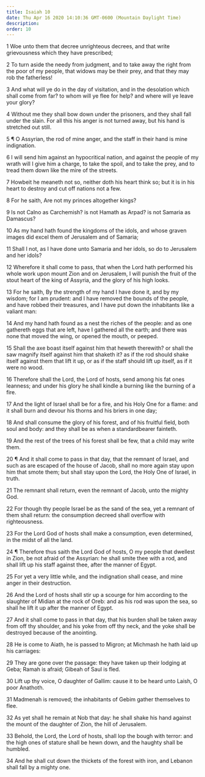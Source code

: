 ```yaml
---
title: Isaiah 10
date: Thu Apr 16 2020 14:10:36 GMT-0600 (Mountain Daylight Time)
description: 
order: 10
---
```


<p>
  1 Woe unto them that decree unrighteous decrees, and that write grievousness
  which they have prescribed;
</p>
<p>
  2 To turn aside the needy from judgment, and to take away the right from the
  poor of my people, that widows may be their prey, and that they may rob the
  fatherless!
</p>
<p>
  3 And what will ye do in the day of visitation, and in the desolation which
  shall come from far? to whom will ye flee for help? and where will ye leave
  your glory?
</p>
<p>
  4 Without me they shall bow down under the prisoners, and they shall fall
  under the slain. For all this his anger is not turned away, but his hand is
  stretched out still.
</p>
<p>
  5 &#xB6; O Assyrian, the rod of mine anger, and the staff in their hand is
  mine indignation.
</p>
<p>
  6 I will send him against an hypocritical nation, and against the people of my
  wrath will I give him a charge, to take the spoil, and to take the prey, and
  to tread them down like the mire of the streets.
</p>
<p>
  7 Howbeit he meaneth not so, neither doth his heart think so; but it is in his
  heart to destroy and cut off nations not a few.
</p>
<p>8 For he saith, Are not my princes altogether kings?</p>
<p>
  9 Is not Calno as Carchemish? is not Hamath as Arpad? is not Samaria as
  Damascus?
</p>
<p>
  10 As my hand hath found the kingdoms of the idols, and whose graven images
  did excel them of Jerusalem and of Samaria;
</p>
<p>
  11 Shall I not, as I have done unto Samaria and her idols, so do to Jerusalem
  and her idols?
</p>
<p>
  12 Wherefore it shall come to pass, that when the Lord hath performed his
  whole work upon mount Zion and on Jerusalem, I will punish the fruit of the
  stout heart of the king of Assyria, and the glory of his high looks.
</p>
<p>
  13 For he saith, By the strength of my hand I have done it, and by my wisdom;
  for I am prudent: and I have removed the bounds of the people, and have robbed
  their treasures, and I have put down the inhabitants like a valiant man:
</p>
<p>
  14 And my hand hath found as a nest the riches of the people: and as one
  gathereth eggs that are left, have I gathered all the earth; and there was
  none that moved the wing, or opened the mouth, or peeped.
</p>
<p>
  15 Shall the axe boast itself against him that heweth therewith? or shall the
  saw magnify itself against him that shaketh it? as if the rod should shake
  itself against them that lift it up, or as if the staff should lift up itself,
  as if it were no wood.
</p>
<p>
  16 Therefore shall the Lord, the Lord of hosts, send among his fat ones
  leanness; and under his glory he shall kindle a burning like the burning of a
  fire.
</p>
<p>
  17 And the light of Israel shall be for a fire, and his Holy One for a flame:
  and it shall burn and devour his thorns and his briers in one day;
</p>
<p>
  18 And shall consume the glory of his forest, and of his fruitful field, both
  soul and body: and they shall be as when a standardbearer fainteth.
</p>
<p>
  19 And the rest of the trees of his forest shall be few, that a child may
  write them.
</p>
<p>
  20 &#xB6; And it shall come to pass in that day, that the remnant of Israel,
  and such as are escaped of the house of Jacob, shall no more again stay upon
  him that smote them; but shall stay upon the Lord, the Holy One of Israel, in
  truth.
</p>
<p>
  21 The remnant shall return, even the remnant of Jacob, unto the mighty God.
</p>
<p>
  22 For though thy people Israel be as the sand of the sea, yet a remnant of
  them shall return: the consumption decreed shall overflow with righteousness.
</p>
<p>
  23 For the Lord God of hosts shall make a consumption, even determined, in the
  midst of all the land.
</p>
<p>
  24 &#xB6; Therefore thus saith the Lord God of hosts, O my people that
  dwellest in Zion, be not afraid of the Assyrian: he shall smite thee with a
  rod, and shall lift up his staff against thee, after the manner of Egypt.
</p>
<p>
  25 For yet a very little while, and the indignation shall cease, and mine
  anger in their destruction.
</p>
<p>
  26 And the Lord of hosts shall stir up a scourge for him according to the
  slaughter of Midian at the rock of Oreb: and as his rod was upon the sea, so
  shall he lift it up after the manner of Egypt.
</p>
<p>
  27 And it shall come to pass in that day, that his burden shall be taken away
  from off thy shoulder, and his yoke from off thy neck, and the yoke shall be
  destroyed because of the anointing.
</p>
<p>
  28 He is come to Aiath, he is passed to Migron; at Michmash he hath laid up
  his carriages:
</p>
<p>
  29 They are gone over the passage: they have taken up their lodging at Geba;
  Ramah is afraid; Gibeah of Saul is fled.
</p>
<p>
  30 Lift up thy voice, O daughter of Gallim: cause it to be heard unto Laish, O
  poor Anathoth.
</p>
<p>
  31 Madmenah is removed; the inhabitants of Gebim gather themselves to flee.
</p>
<p>
  32 As yet shall he remain at Nob that day: he shall shake his hand against the
  mount of the daughter of Zion, the hill of Jerusalem.
</p>
<p>
  33 Behold, the Lord, the Lord of hosts, shall lop the bough with terror: and
  the high ones of stature shall be hewn down, and the haughty shall be humbled.
</p>
<p>
  34 And he shall cut down the thickets of the forest with iron, and Lebanon
  shall fall by a mighty one.
</p>
